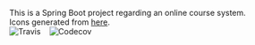 This is a Spring Boot project regarding an online course system.
<br />
Icons generated from [here](https://shields.io/).
<br />
![Travis](https://img.shields.io/travis/zuoy1563/SpaceShuttleDemo.svg) &nbsp;&nbsp;
![Codecov](https://img.shields.io/codecov/c/github/zuoy1563/SpaceShuttleDemo/feature/customAuthorisation.svg)